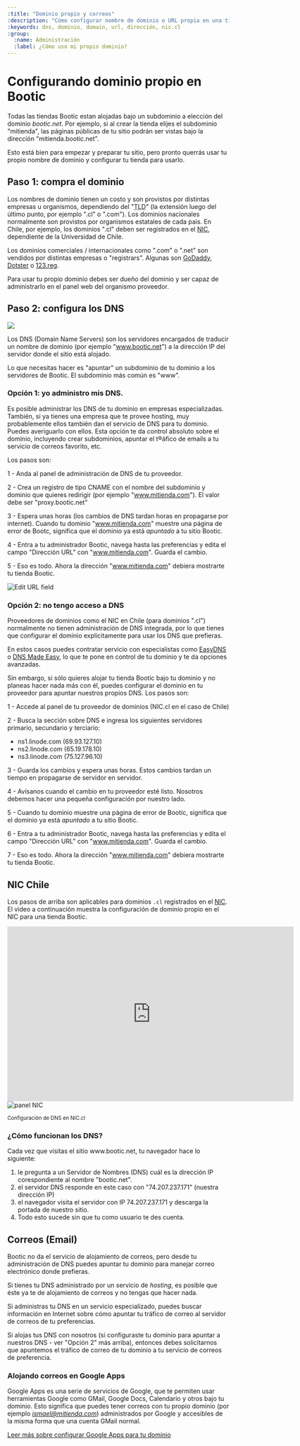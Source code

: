 ```yaml
---
:title: "Dominio propio y correos"
:description: "Cómo configurar nombre de dominio o URL propia en una tienda Bootic"
:keywords: dns, dominio, domain, url, dirección, nic.cl
:group:
  :name: Administración
  :label: ¿Cómo uso mi propio dominio?
---
```

# Configurando dominio propio en Bootic

Todas las tiendas Bootic estan alojadas bajo un subdominio a elección del dominio *bootic.net*. Por ejemplo, si al crear la tienda elijes el subdominio "mitienda", las páginas públicas de tu sitio podrán ser vistas bajo la dirección "mitienda.bootic.net".

Esto está bien para empezar y preparar tu sitio, pero pronto querrás usar tu propio nombre de dominio y configurar tu tienda para usarlo.

## Paso 1: compra el dominio

Los nombres de dominio tienen un costo y son provistos por distintas empresas u organismos, dependiendo del "<abbr title="Top Level Domain">TLD</abbr>" (la extensión luego del último punto, por ejemplo ".cl" o ".com"). Los dominios nacionales normalmente son provistos por organismos estatales de cada país. En Chile, por ejemplo, los dominios ".cl" deben ser registrados en el [NIC](http://nic.cl), dependiente de la Universidad de Chile.

Los dominios comerciales / internacionales como ".com" o ".net" son vendidos por distintas empresas o "registrars". Algunas son [GoDaddy](http://godaddy.com), [Dotster](http://www.dotster.com/) o [123.reg](http://www.123-reg.co.uk/).

Para usar tu propio dominio debes ser dueño del dominio y ser capaz de administrarlo en el panel web del organismo proveedor.

## Paso 2: configura los DNS

<img src="/img/admin/dns-flow.png" />

Los DNS (Domain Name Servers) son los servidores encargados de traducir un nombre de dominio (por ejemplo "www.bootic.net") a la dirección IP del servidor donde el sitio está alojado.

Lo que necesitas hacer es "apuntar" un subdominio de tu dominio a los servidores de Bootic. El subdominio más común es "www".

### Opción 1: yo administro mis DNS.

Es posible administrar los DNS de tu dominio en empresas especializadas. También, si ya tienes una empresa que te provee hosting, muy probablemente ellos también dan el servicio de DNS para tu dominio. Puedes averiguarlo con ellos. Esta opción te da control absoluto sobre el dominio, incluyendo crear subdominios, apuntar el t®áfico de emails a tu servicio de correos favorito, etc.

Los pasos son:

1 - Anda al panel de administración de DNS de tu proveedor.

2 - Crea un registro de tipo CNAME con el nombre del subdominio y dominio que quieres redirigir (por ejemplo "www.mitienda.com"). El valor debe ser "proxy.bootic.net"

3 - Espera unas horas (los cambios de DNS tardan horas en propagarse por internet). Cuando tu dominio "www.mitienda.com" muestre una página de error de Bootc, significa que el dominio ya está *apuntado* a tu sitio Bootic. 

4 - Entra a tu administrador Bootic, navega hasta las preferencias y edita el campo "Dirección URL" con "www.mitienda.com". Guarda el cambio.

5 - Eso es todo. Ahora la dirección "www.mitienda.com" debiera mostrarte tu tienda Bootic.

<img src="/img/admin/url-field.png" alt="Edit URL field" />

### Opción 2: no tengo acceso a DNS

Proveedores de dominios como el NIC en Chile (para dominios ".cl") normalmente no tienen administración de DNS integrada, por lo que tienes que configurar el dominio explícitamente para usar los DNS que prefieras.

En estos casos puedes contratar servicio con especialistas como [EasyDNS](https://web.easydns.com/) o [DNS Made Easy](http://www.dnsmadeeasy.com/), lo que te pone en control de tu dominio y te da opciones avanzadas.

Sin embargo, si sólo quieres alojar tu tienda Bootic bajo tu dominio y no planeas hacer nada más con él, puedes configurar el dominio en tu proveedor para apuntar nuestros propios DNS. Los pasos son:

1 - Accede al panel de tu proveedor de dominios (NIC.cl en el caso de Chile)

2 - Busca la sección sobre DNS e ingresa los siguientes servidores primario, secundario y terciario:

  * ns1.linode.com (69.93.127.10)
  * ns2.linode.com (65.19.178.10)
  * ns3.linode.com (75.127.96.10)
  
3 - Guarda los cambios y espera unas horas. Estos cambios tardan un tiempo en propagarse de servidor en servidor.

4 - Avísanos cuando el cambio en tu proveedor esté listo. Nosotros debemos hacer una pequeña configuración por nuestro lado.

5 - Cuando tu dominio muestre una página de error de Bootic, significa que el dominio ya está *apuntado* a tu sitio Bootic.

6 - Entra a tu administrador Bootic, navega hasta las preferencias y edita el campo "Dirección URL" con "www.mitienda.com". Guarda el cambio.

7 - Eso es todo. Ahora la dirección "www.mitienda.com" debiera mostrarte tu tienda Bootic.

<h2 id="nic">NIC Chile </h2>

Los pasos de arriba son aplicables para dominios `.cl` registrados en el [NIC](http://nic.cl). El video a continuación muestra la configuración de dominio propio en el NIC para una tienda Bootic.

<iframe src="http://www.screenr.com/embed/AgV" width="650" height="396" frameborder="0"></iframe>

<img src="/img/admin/nic.png" alt="panel NIC" />
<p><small>Configuración de DNS en NIC.cl</small></p>

<div class="tip">
  <h3>¿Cómo funcionan los DNS?</h3>

  <p>Cada vez que visitas el sitio www.bootic.net, tu navegador hace lo siguiente:</p>
  <ol>
    <li>le pregunta a un Servidor de Nombres (DNS) cuál es la dirección IP corespondiente al nombre "bootic.net".</li>
    <li>el servidor DNS responde en este caso con "74.207.237.171" (nuestra dirección IP)</li>
    <li>el navegador visita el servidor con IP 74.207.237.171 y descarga la portada de nuestro sitio. </li>
    <li>Todo esto sucede sin que tu como usuario te des cuenta.</li>    
  </ol>

</div>

<h2 id="email">Correos (Email)</h2>

Bootic no da el servicio de alojamiento de correos, pero desde tu administración de DNS puedes apuntar tu dominio para manejar correo electrónico donde prefieras.

Si tienes tu DNS administrado por un servicio de *hosting*, es posible que éste ya te de alojamiento de correos y no tengas que hacer nada.

Si administras tu DNS en un servicio especializado, puedes buscar información en Internet sobre cómo apuntar tu tráfico de correo al servidor de correos de tu preferencias.

Si alojas tus DNS con nosotros (si configuraste tu dominio para apuntar a nuestros DNS - ver "Opción 2" más arriba), entonces debes solicitarnos que apuntemos el tráfico de correo de tu dominio a tu servicio de correos de preferencia.

### Alojando correos en Google Apps

Google Apps es una serie de servicios de Google, que te permiten usar herramientas Google como GMail, Google Docs, Calendario y otros bajo tu dominio. Esto significa que puedes tener correos con tu propio dominio (por ejemplo *ismael@mitienda.com*) administrados por Google y accesibles de la misma forma que una cuenta GMail normal.

[Leer más sobre configurar Google Apps para tu dominio](/es/servicios/google-apps)
